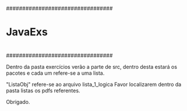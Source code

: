 #################################
#								#
#								#
#		     JavaExs			#	
#								#
#								#	
#								#
#################################

Dentro da pasta exercícios verão a parte de src, dentro desta estará os pacotes e cada um refere-se a uma lista.


"ListaObj" refere-se ao arquivo lista_1_logica
Favor localizarem dentro da pasta listas os pdfs referentes.

Obrigado.

